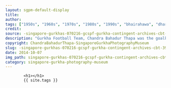 ```yaml
---
layout: sgpm-default-display
title: 
author: 
tags: ["1950s", "1960s", "1970s", "1980s", "1990s", "bhairahawa", "dharan", "gurkhas", "kathmandu", "nepal", "pokhara", "singapore", "singapore gurkha archive", "singapore gurkha old photographs", "singapore gurkha photography museum", "singapore gurkhas"]
credit: 
source: -singapore-gurkhas-070216-gcspf-gurkha-contingent-archives-cbt-39
description: "Gurkha Football Team, Chandra Bahadur Thapa was the goalkeeper. Location: Unknown. Date: Late 1950s."
copyright: ChandraBahadurThapa-SingaporeGurkhaPhotographyMuseum
slug: -singapore-gurkhas-070216-gcspf-gurkha-contingent-archives-cbt-39
date: 2014-10-07
img_path: singapore-gurkhas-070216-gcspf-gurkha-contingent-archives-cbt-39.jpg
category: singapore-gurkha-photography-museum
---
```

	 		

	 		<h1></h1>
	 		{{ site.tags }}
	 		

